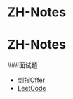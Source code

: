 # ZH-Notes
# ZH-Notes
###面试题<br/>
- [剑指Offer](https://github.com/Rumoers/ZH-Notes/blob/master/Java/%E5%89%91%E6%8C%87Offer/JianZhiOfferList.md)
- [LeetCode](https://github.com/Rumoers/ZH-Notes/blob/master/Java/LeetCode/LeetCodeList.md)
